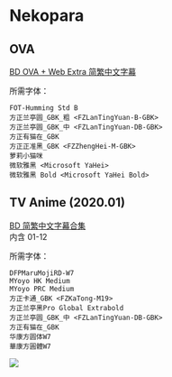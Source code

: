 # Nekopara

## OVA

[BD OVA + Web Extra 简繁中文字幕](https://github.com/Nekomoekissaten-SUB/Nekomoekissaten-Storage/releases/download/subtitle_pkg/Nekopara_OVA_BD_zho.7z)

所需字体：
```
FOT-Humming Std B
方正兰亭圆_GBK_粗 <FZLanTingYuan-B-GBK>
方正兰亭圆_GBK_中 <FZLanTingYuan-DB-GBK>
方正有猫在_GBK
方正正准黑_GBK <FZZhengHei-M-GBK>
萝莉小猫咪
微软雅黑 <Microsoft YaHei>
微软雅黑 Bold <Microsoft YaHei Bold>
```

## TV Anime (2020.01)

[BD 简繁中文字幕合集](https://github.com/Nekomoekissaten-SUB/Nekomoekissaten-Storage/releases/download/subtitle_pkg/Nekopara_BD_zho.7z)  
内含 01-12

所需字体：
```
DFPMaruMojiRD-W7
MYoyo HK Medium
MYoyo PRC Medium
方正卡通_GBK <FZKaTong-M19>
方正兰亭黑Pro Global Extrabold
方正兰亭圆_GBK_中 <FZLanTingYuan-DB-GBK>
方正有猫在_GBK
华康方圆体W7
華康方圓體W7
```

![](https://nekomoe.pages.dev/images/2020-01/nekopara.png)